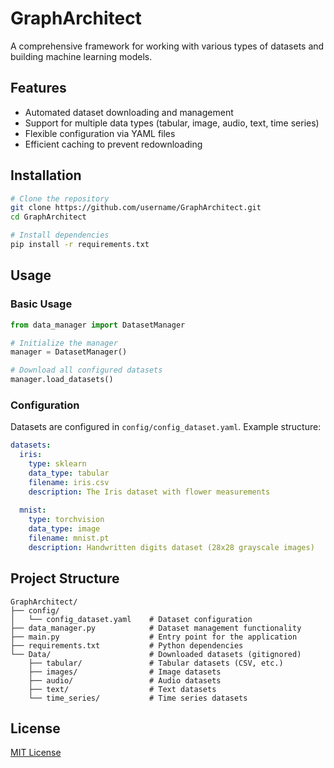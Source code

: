 # GraphArchitect

A comprehensive framework for working with various types of datasets and building machine learning models.

## Features

- Automated dataset downloading and management
- Support for multiple data types (tabular, image, audio, text, time series)
- Flexible configuration via YAML files
- Efficient caching to prevent redownloading

## Installation

```bash
# Clone the repository
git clone https://github.com/username/GraphArchitect.git
cd GraphArchitect

# Install dependencies
pip install -r requirements.txt
```

## Usage

### Basic Usage

```python
from data_manager import DatasetManager

# Initialize the manager
manager = DatasetManager()

# Download all configured datasets
manager.load_datasets()
```

### Configuration

Datasets are configured in `config/config_dataset.yaml`. Example structure:

```yaml
datasets:
  iris:
    type: sklearn
    data_type: tabular
    filename: iris.csv
    description: The Iris dataset with flower measurements
  
  mnist:
    type: torchvision
    data_type: image
    filename: mnist.pt
    description: Handwritten digits dataset (28x28 grayscale images)
```

## Project Structure

```
GraphArchitect/
├── config/
│   └── config_dataset.yaml    # Dataset configuration
├── data_manager.py            # Dataset management functionality
├── main.py                    # Entry point for the application
├── requirements.txt           # Python dependencies
└── Data/                      # Downloaded datasets (gitignored)
    ├── tabular/               # Tabular datasets (CSV, etc.)
    ├── images/                # Image datasets
    ├── audio/                 # Audio datasets
    ├── text/                  # Text datasets
    └── time_series/           # Time series datasets
```

## License

[MIT License](LICENSE)
